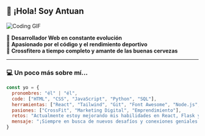 ## 👋 ¡Hola! Soy Antuan 

![Coding GIF](https://media0.giphy.com/media/v1.Y2lkPTc5MGI3NjExMHBnMWM2djZoYjZ2ajY1Y2trMXR4cjBzeW9jY3RvaDRjdzViNGs3NCZlcD12MV9pbnRlcm5hbF9naWZfYnlfaWQmY3Q9Zw/JqmupuTVZYaQX5s094/giphy.gif)

🚀 **Desarrollador Web en constante evolución**  
💪 **Apasionado por el código y el rendimiento deportivo**  
🍻 **Crossfitero a tiempo completo y amante de las buenas cervezas**  

---

### 💻 **Un poco más sobre mí...**  
```javascript
const yo = {
  pronombres: "él" | "él",
  code: ["HTML", "CSS", "JavaScript", "Python", "SQL"],
  herramientas: ["React", "Tailwind", "Git", "Font Awesome", "Node.js", "Flask"],
  pasiones: ["CrossFit", "Marketing Digital", "Emprendimiento"],
  retos: "Actualmente estoy mejorando mis habilidades en React, Flask y SQL",
  mensaje: "¡Siempre en busca de nuevos desafíos y conexiones geniales!"
}
